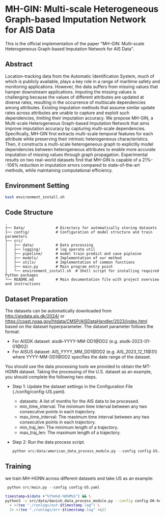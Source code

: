 # MH-GIN: Multi-scale Heterogeneous Graph-based Imputation Network for AIS Data
This is the official implementation of the paper "MH-GIN: Multi-scale Heterogeneous Graph-based Imputation Network for AIS Data".

## Abstract
Location-tracking data from the Automatic Identification System, much of which is publicly available, plays a key role in a range of maritime safety and monitoring applications. However, the data suffers from missing values that hamper downstream applications. Imputing the missing values is challenging because the values of different attributes are updated at diverse rates, resulting in the occurrence of multiscale dependencies among attributes. Existing imputation methods that assume similar update rates across attributes are unable to capture and exploit such dependencies, limiting their imputation accuracy. We propose MH-GIN, a Multi-scale Heterogeneous Graph-based Imputation Network that aims improve imputation accuracy by capturing multi-scale dependencies. Specifically, MH-GIN first extracts multi-scale temporal features for each attribute while preserving their intrinsic heterogeneous characteristics. Then, it constructs a multi-scale heterogeneous graph to explicitly model dependencies between heterogeneous attributes to enable more accurate imputation of missing values through graph propagation. Experimental results on two real-world datasets find that MH-GIN is capable of a 21\%--106\% reduction in imputation errors compared to state-of-the-art methods, while maintaining computational efficiency.

## Environment Setting
```bash
bash environment_install.sh
```

## Code Structure
```
.
├── Data/              # Directory for automatically storing datasets
├── config/            # Configuration of model structure and train parameters
├── src/
│   ├── data/          # Data processing
│   ├── logging/       # log operate util
│   ├── pipeline/      # model train predict and save pipleine
│   ├── models/        # Implementation of our method
│   ├── utils/         # Implementation of common functions
│   ├── main.py        # Main program entry point
│   └── environment_install.sh  # Shell script for installing required Python packages
└── README.md          # Main documentation file with project overview and instructions
```

## Dataset Preparation
The datasets can be automatically downloaded from http://aisdata.ais.dk/2024/
or https://coast.noaa.gov/htdata/CMSP/AISDataHandler/2023/index.html based on the dataset hyperparameter.
The dataset parameter follows the format:

- For AISDK dataset: aisdk-YYYY-MM-DD1@DD2 (e.g. aisdk-2023-01-01@02)
- For AISUS dataset: AIS_YYYY_MM_DD1@DD2 (e.g. AIS_2023_12_11@31)
where YYYY-MM-DD1@DD2 specifies the date range of the dataset.

You should use the data processing tools we provided to obtain the MT-HGNN dataset. Taking the processing of the U.S. dataset as an example, you should complete the following two steps.

+ Step 1: Update the dataset settings in the Configuration File (./config/config-US.yaml).
    - datasets: A list of months for the AIS data to be processed.
    - min_time_interval: The minimum time interval between any two consecutive points in each trajectory.
    - max_time_interval: The maximum time interval between any two consecutive points in each trajectory.
    - min_traj_len: The minimum length of a trajectory.
    - max_traj_len: The maximum length of a trajectory.

+ Step 2: Run the data process script.
    ```python
    python src/data/american_data_process_module.py --config config-US.yaml
    ```
  
## Training
we train MH-HGNN across different datasets and take US as an example:
  ```python
   python src/main.py --config config-US.yaml
  ```

```bash
timestamp=$(date +"%Y%m%d-%H%M%S") && \
python3 -u src/data/danish_data_process_module.py --config config-DK-hengyu.yaml \
  > >(tee "./runlogs/out-$timestamp.log") \
  2> >(tee "./runlogs/err-$timestamp.log" >&2)
```
